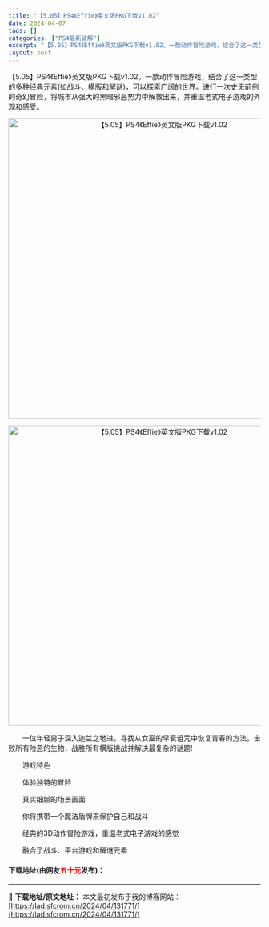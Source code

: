 ```yaml
---
title: "【5.05】PS4《Effie》英文版PKG下载v1.02"
date: 2024-04-07
tags: []
categories: ["PS4最新破解"]
excerpt: "【5.05】PS4《Effie》英文版PKG下载v1.02。一款动作冒险游戏，结合了这一类型的多种经典元素(如战斗、横版和解谜)，可以探索广阔的世界。进行一次史无前例的奇幻冒险，将城市从强大的黑暗邪恶势力中解救出来，并重温老式电子游戏的外观和感受。 　　一位年轻男子深入迦兰之地进，寻找从女巫的早衰诅&hellip;"
layout: post
---
```


 <p>【5.05】PS4《Effie》英文版PKG下载v1.02。一款动作冒险游戏，结合了这一类型的多种经典元素(如战斗、横版和解谜)，可以探索广阔的世界。进行一次史无前例的奇幻冒险，将城市从强大的黑暗邪恶势力中解救出来，并重温老式电子游戏的外观和感受。</p> <p align="center"><img align="" border="0" src="https://lad.sfcrom.cn/wp-content/uploads/2024/04/20240407_661287cd57d9c.webp" width="600" alt="【5.05】PS4《Effie》英文版PKG下载v1.02" /></p> <p align="center"><img align="" border="0" src="https://lad.sfcrom.cn/wp-content/uploads/2024/04/20240407_661287cdb7027.webp" width="600" alt="【5.05】PS4《Effie》英文版PKG下载v1.02" /></p> <p>　　一位年轻男子深入迦兰之地进，寻找从女巫的早衰诅咒中恢复青春的方法。击败所有险恶的生物，战胜所有横版挑战并解决最复杂的谜题!</p> <p>　　游戏特色</p> <p>　　体验独特的冒险</p> <p>　　真实细腻的场景画面</p> <p>　　你将携带一个魔法盾牌来保护自己和战斗</p> <p>　　经典的3D动作冒险游戏，重温老式电子游戏的感觉</p> <p>　　融合了战斗、平台游戏和解谜元素</p> <p><h4>下载地址(由网友<font color="red">五十元</font>发布)：</h4></p> 

---
📖 **下载地址/原文地址：** 本文最初发布于我的博客网站：[https://lad.sfcrom.cn/2024/04/131771/](https://lad.sfcrom.cn/2024/04/131771/)
